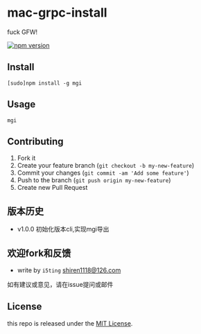 # mac-grpc-install

fuck GFW!
 
[![npm version](https://badge.fury.io/js/mgi.svg)](http://badge.fury.io/js/mgi)

## Install

    [sudo]npm install -g mgi

## Usage 

```
mgi
```
  

## Contributing

1. Fork it
2. Create your feature branch (`git checkout -b my-new-feature`)
3. Commit your changes (`git commit -am 'Add some feature'`)
4. Push to the branch (`git push origin my-new-feature`)
5. Create new Pull Request

## 版本历史

- v1.0.0 初始化版本cli,实现mgi导出

## 欢迎fork和反馈

- write by `i5ting` shiren1118@126.com

如有建议或意见，请在issue提问或邮件

## License

this repo is released under the [MIT
License](http://www.opensource.org/licenses/MIT).
